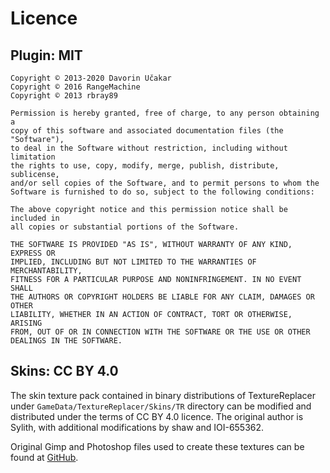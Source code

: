 # Licence #

## Plugin: MIT ##

    Copyright © 2013-2020 Davorin Učakar
    Copyright © 2016 RangeMachine
    Copyright © 2013 rbray89

    Permission is hereby granted, free of charge, to any person obtaining a
    copy of this software and associated documentation files (the "Software"),
    to deal in the Software without restriction, including without limitation
    the rights to use, copy, modify, merge, publish, distribute, sublicense,
    and/or sell copies of the Software, and to permit persons to whom the
    Software is furnished to do so, subject to the following conditions:

    The above copyright notice and this permission notice shall be included in
    all copies or substantial portions of the Software.

    THE SOFTWARE IS PROVIDED "AS IS", WITHOUT WARRANTY OF ANY KIND, EXPRESS OR
    IMPLIED, INCLUDING BUT NOT LIMITED TO THE WARRANTIES OF MERCHANTABILITY,
    FITNESS FOR A PARTICULAR PURPOSE AND NONINFRINGEMENT. IN NO EVENT SHALL
    THE AUTHORS OR COPYRIGHT HOLDERS BE LIABLE FOR ANY CLAIM, DAMAGES OR OTHER
    LIABILITY, WHETHER IN AN ACTION OF CONTRACT, TORT OR OTHERWISE, ARISING
    FROM, OUT OF OR IN CONNECTION WITH THE SOFTWARE OR THE USE OR OTHER
    DEALINGS IN THE SOFTWARE.

## Skins: CC BY 4.0 ##

The skin texture pack contained in binary distributions of TextureReplacer under
`GameData/TextureReplacer/Skins/TR` directory can be modified and distributed
under the terms of CC BY 4.0 licence. The original author is Sylith, with
additional modifications by shaw and IOI-655362.

Original Gimp and Photoshop files used to create these textures can be found at
[GitHub](https://github.com/ducakar/TextureReplacer-pack).
